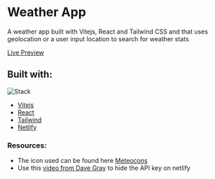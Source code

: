# Weather App

A weather app built with Vitejs, React and Tailwind CSS and that uses geolocation or a user input location to search for weather stats

[Live Preview](https://weather-vite.netlify.app)

## Built with:

![Stack](https://skillicons.dev/icons?i=vite,react,tailwind,netlify)

- [Vitejs](https://vitejs.dev/)
- [React](https://reactjs.org/)
- [Tailwind](https://tailwindcss.com/)
- [Netlify](https://www.netlify.com/)

### Resources:

- The icon used can be found here [Meteocons](https://basmilius.github.io/weather-icons/index-line.html)
- Use this [video from Dave Gray](https://www.youtube.com/watch?v=2J3xbMkH2K4) to hide the API key on netlify
